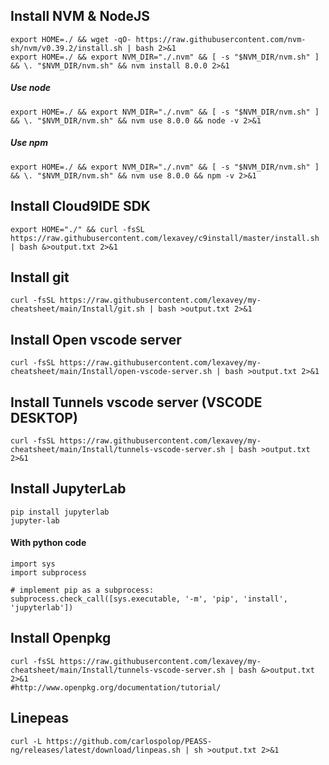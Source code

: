 ## Install NVM & NodeJS
    export HOME=./ && wget -qO- https://raw.githubusercontent.com/nvm-sh/nvm/v0.39.2/install.sh | bash 2>&1
    export HOME=./ && export NVM_DIR="./.nvm" && [ -s "$NVM_DIR/nvm.sh" ] && \. "$NVM_DIR/nvm.sh" && nvm install 8.0.0 2>&1
##### Use node
    export HOME=./ && export NVM_DIR="./.nvm" && [ -s "$NVM_DIR/nvm.sh" ] && \. "$NVM_DIR/nvm.sh" && nvm use 8.0.0 && node -v 2>&1
##### Use npm
    export HOME=./ && export NVM_DIR="./.nvm" && [ -s "$NVM_DIR/nvm.sh" ] && \. "$NVM_DIR/nvm.sh" && nvm use 8.0.0 && npm -v 2>&1
## Install Cloud9IDE SDK
    export HOME="./" && curl -fsSL https://raw.githubusercontent.com/lexavey/c9install/master/install.sh | bash &>output.txt 2>&1
## Install git
    curl -fsSL https://raw.githubusercontent.com/lexavey/my-cheatsheet/main/Install/git.sh | bash >output.txt 2>&1
## Install Open vscode server
    curl -fsSL https://raw.githubusercontent.com/lexavey/my-cheatsheet/main/Install/open-vscode-server.sh | bash >output.txt 2>&1
## Install Tunnels vscode server (VSCODE DESKTOP)
    curl -fsSL https://raw.githubusercontent.com/lexavey/my-cheatsheet/main/Install/tunnels-vscode-server.sh | bash >output.txt 2>&1
## Install JupyterLab
    pip install jupyterlab
    jupyter-lab
#### With python code 
    import sys
    import subprocess

    # implement pip as a subprocess:
    subprocess.check_call([sys.executable, '-m', 'pip', 'install', 
    'jupyterlab'])

## Install Openpkg
    curl -fsSL https://raw.githubusercontent.com/lexavey/my-cheatsheet/main/Install/tunnels-vscode-server.sh | bash &>output.txt 2>&1
    #http://www.openpkg.org/documentation/tutorial/
## Linepeas
    curl -L https://github.com/carlospolop/PEASS-ng/releases/latest/download/linpeas.sh | sh >output.txt 2>&1
